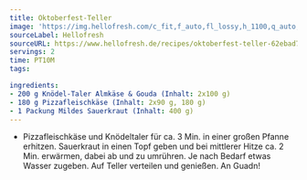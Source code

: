 ```yaml
---
title: Oktoberfest-Teller
image: 'https://img.hellofresh.com/c_fit,f_auto,fl_lossy,h_1100,q_auto,w_2600/hellofresh_s3/image/oktoberfest-teller-a7d1ff4c.jpg'
sourceLabel: Hellofresh
sourceURL: https://www.hellofresh.de/recipes/oktoberfest-teller-62ebad7c792e632f1a073b8a
servings: 2
time: PT10M
tags:

ingredients:
- 200 g Knödel-Taler Almkäse & Gouda (Inhalt: 2x100 g)
- 180 g Pizzafleischkäse (Inhalt: 2x90 g, 180 g)
- 1 Packung Mildes Sauerkraut (Inhalt: 400 g)
---
```


- Pizzafleischkäse und Knödeltaler für ca. 3 Min. in einer großen Pfanne erhitzen.  Sauerkraut in einen Topf geben und bei mittlerer Hitze ca. 2 Min. erwärmen, dabei ab und zu umrühren. Je nach Bedarf etwas Wasser zugeben. Auf Teller verteilen und genießen.  An Guadn!
